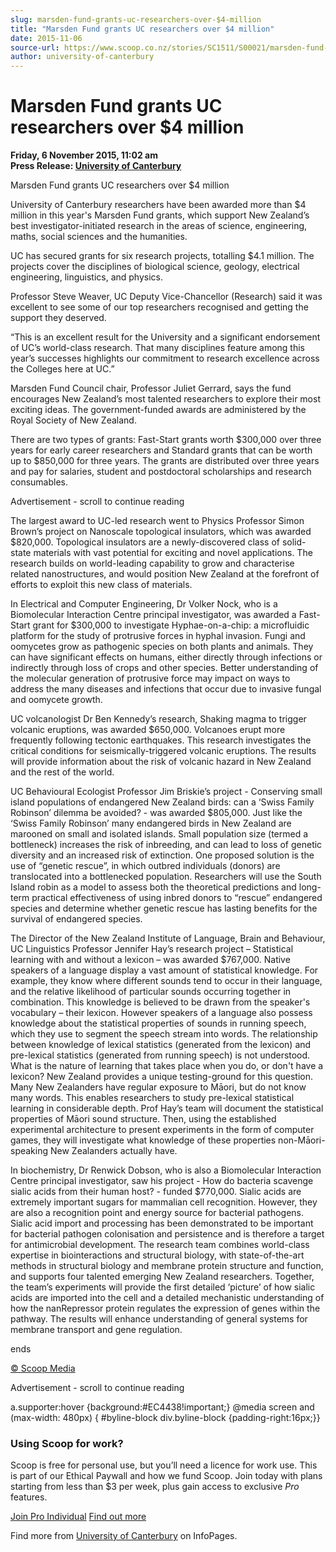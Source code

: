 ```yaml
---
slug: marsden-fund-grants-uc-researchers-over-$4-million
title: "Marsden Fund grants UC researchers over $4 million"
date: 2015-11-06
source-url: https://www.scoop.co.nz/stories/SC1511/S00021/marsden-fund-grants-uc-researchers-over-4-million.htm
author: university-of-canterbury
---
```

Marsden Fund grants UC researchers over $4 million
==================================================

**Friday, 6 November 2015, 11:02 am**  
**Press Release: [University of Canterbury](https://info.scoop.co.nz/University_of_Canterbury)**

Marsden Fund grants UC researchers over $4 million

  
University of Canterbury researchers have been awarded more than $4 million in this year's Marsden Fund grants, which support New Zealand’s best investigator-initiated research in the areas of science, engineering, maths, social sciences and the humanities.

UC has secured grants for six research projects, totalling $4.1 million. The projects cover the disciplines of biological science, geology, electrical engineering, linguistics, and physics.

Professor Steve Weaver, UC Deputy Vice-Chancellor (Research) said it was excellent to see some of our top researchers recognised and getting the support they deserved.

“This is an excellent result for the University and a significant endorsement of UC’s world-class research. That many disciplines feature among this year’s successes highlights our commitment to research excellence across the Colleges here at UC.”

Marsden Fund Council chair, Professor Juliet Gerrard, says the fund encourages New Zealand’s most talented researchers to explore their most exciting ideas. The government-funded awards are administered by the Royal Society of New Zealand.

There are two types of grants: Fast-Start grants worth $300,000 over three years for early career researchers and Standard grants that can be worth up to $850,000 for three years. The grants are distributed over three years and pay for salaries, student and postdoctoral scholarships and research consumables.

Advertisement - scroll to continue reading





The largest award to UC-led research went to Physics Professor Simon Brown’s project on Nanoscale topological insulators, which was awarded $820,000. Topological insulators are a newly-discovered class of solid-state materials with vast potential for exciting and novel applications. The research builds on world-leading capability to grow and characterise related nanostructures, and would position New Zealand at the forefront of efforts to exploit this new class of materials.

In Electrical and Computer Engineering, Dr Volker Nock, who is a Biomolecular Interaction Centre principal investigator, was awarded a Fast-Start grant for $300,000 to investigate Hyphae-on-a-chip: a microfluidic platform for the study of protrusive forces in hyphal invasion. Fungi and oomycetes grow as pathogenic species on both plants and animals. They can have significant effects on humans, either directly through infections or indirectly through loss of crops and other species. Better understanding of the molecular generation of protrusive force may impact on ways to address the many diseases and infections that occur due to invasive fungal and oomycete growth.

UC volcanologist Dr Ben Kennedy’s research, Shaking magma to trigger volcanic eruptions, was awarded $650,000. Volcanoes erupt more frequently following tectonic earthquakes. This research investigates the critical conditions for seismically-triggered volcanic eruptions. The results will provide information about the risk of volcanic hazard in New Zealand and the rest of the world.

UC Behavioural Ecologist Professor Jim Briskie’s project - Conserving small island populations of endangered New Zealand birds: can a ‘Swiss Family Robinson’ dilemma be avoided? - was awarded $805,000. Just like the ‘Swiss Family Robinson’ many endangered birds in New Zealand are marooned on small and isolated islands. Small population size (termed a bottleneck) increases the risk of inbreeding, and can lead to loss of genetic diversity and an increased risk of extinction. One proposed solution is the use of “genetic rescue”, in which outbred individuals (donors) are translocated into a bottlenecked population. Researchers will use the South Island robin as a model to assess both the theoretical predictions and long-term practical effectiveness of using inbred donors to “rescue” endangered species and determine whether genetic rescue has lasting benefits for the survival of endangered species.

The Director of the New Zealand Institute of Language, Brain and Behaviour, UC Linguistics Professor Jennifer Hay’s research project – Statistical learning with and without a lexicon – was awarded $767,000. Native speakers of a language display a vast amount of statistical knowledge. For example, they know where different sounds tend to occur in their language, and the relative likelihood of particular sounds occurring together in combination. This knowledge is believed to be drawn from the speaker's vocabulary – their lexicon. However speakers of a language also possess knowledge about the statistical properties of sounds in running speech, which they use to segment the speech stream into words. The relationship between knowledge of lexical statistics (generated from the lexicon) and pre-lexical statistics (generated from running speech) is not understood. What is the nature of learning that takes place when you do, or don't have a lexicon? New Zealand provides a unique testing-ground for this question. Many New Zealanders have regular exposure to Māori, but do not know many words. This enables researchers to study pre-lexical statistical learning in considerable depth. Prof Hay’s team will document the statistical properties of Māori sound structure. Then, using the established experimental architecture to present experiments in the form of computer games, they will investigate what knowledge of these properties non-Māori-speaking New Zealanders actually have.

In biochemistry, Dr Renwick Dobson, who is also a Biomolecular Interaction Centre principal investigator, saw his project - How do bacteria scavenge sialic acids from their human host? - funded $770,000. Sialic acids are extremely important sugars for mammalian cell recognition. However, they are also a recognition point and energy source for bacterial pathogens. Sialic acid import and processing has been demonstrated to be important for bacterial pathogen colonisation and persistence and is therefore a target for antimicrobial development. The research team combines world-class expertise in biointeractions and structural biology, with state-of-the-art methods in structural biology and membrane protein structure and function, and supports four talented emerging New Zealand researchers. Together, the team’s experiments will provide the first detailed ‘picture’ of how sialic acids are imported into the cell and a detailed mechanistic understanding of how the nanRepressor protein regulates the expression of genes within the pathway. The results will enhance understanding of general systems for membrane transport and gene regulation.

  
ends

[© Scoop Media](http://www.scoop.co.nz/about/terms.html)  

Advertisement - scroll to continue reading



a.supporter:hover {background:#EC4438!important;} @media screen and (max-width: 480px) { #byline-block div.byline-block {padding-right:16px;}}

### Using Scoop for work?

Scoop is free for personal use, but you’ll need a licence for work use. This is part of our Ethical Paywall and how we fund Scoop. Join today with plans starting from less than $3 per week, plus gain access to exclusive _Pro_ features.  
  
[Join Pro Individual](https://pro.scoop.co.nz/Individual/?from=ProIn24) [Find out more](https://pro.scoop.co.nz/using-scoop-for-work/?from=ProIn24)

Find more from [University of Canterbury](https://info.scoop.co.nz/University_of_Canterbury) on InfoPages.